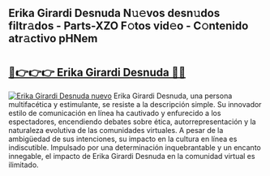 ## Erika Girardi Desnuda N𝚞𝚎vos desn𝚞dos filtr𝚊dos - Parts-XZO F𝚘tos vid𝚎o - C𝚘ntenido atr𝚊ctivo pHNem

# <h2><a href="http://mb1ijl.tromn.icu/?c=Erika+Girardi+Desnuda">🔗👉👉👉 Erika Girardi Desnuda 🔗🔗</a></h2>

[![Erika Girardi Desnuda nuevo](https://i.imgur.com/pEAQMta.gif)](http://mb1ijl.tromn.icu/?c=Erika+Girardi+Desnuda)
Erika Girardi Desnuda, una persona multifacética y estimulante, se resiste a la descripción simple. Su innovador estilo de comunicación en línea ha cautivado y enfurecido a los espectadores, encendiendo debates sobre ética, autorrepresentación y la naturaleza evolutiva de las comunidades virtuales. A pesar de la ambigüedad de sus intenciones, su impacto en la cultura en línea es indiscutible. Impulsado por una determinación inquebrantable y un encanto innegable, el impacto de Erika Girardi Desnuda en la comunidad virtual es ilimitado.
